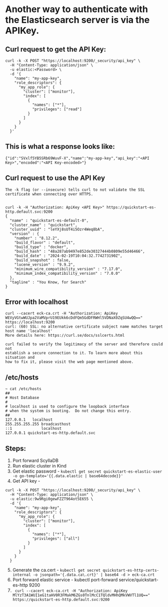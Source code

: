 # Another way to authenticate with the Elasticsearch server is via the APIKey. 
## Curl request to get the API Key:

```
curl -k -X POST "https://localhost:9200/_security/api_key" \
  -H "Content-Type: application/json" \
  -u elastic:<Password> \
  -d '{
    "name": "my-app-key",
    "role_descriptors": {
      "my_app_role": {
        "cluster": ["monitor"],
        "index": [
          {
            "names": ["*"],
            "privileges": ["read"]
          }
        ]
      }
    }
  }'
```

## This is what a response looks like:
```
{"id":"SVxlf5YB5SRb69WuvF-X","name":"my-app-key","api_key":"<API Key>","encoded":"<API Key-encoded>"}
```

## Curl request to use the API Key
```
The -k flag (or --insecure) tells curl to not validate the SSL certificate when connecting over HTTPS.


curl -k -H "Authorization: ApiKey <API Key>" https://quickstart-es-http.default.svc:9200
{
  "name" : "quickstart-es-default-0",
  "cluster_name" : "quickstart",
  "cluster_uuid" : "leYXj8sUT4i5Ozr4Weq8bA",
  "version" : {
    "number" : "8.12.2",
    "build_flavor" : "default",
    "build_type" : "docker",
    "build_hash" : "48a287ab9497e852de30327444b0809e55d46466",
    "build_date" : "2024-02-19T10:04:32.774273190Z",
    "build_snapshot" : false,
    "lucene_version" : "9.9.2",
    "minimum_wire_compatibility_version" : "7.17.0",
    "minimum_index_compatibility_version" : "7.0.0"
  },
  "tagline" : "You Know, for Search"
}
```

## Error with localhost
```
curl --cacert eck-ca.crt -H "Authorization: ApiKey WEVyVGtwWUJpa2VaMVprU19EUkk6cDdFQm5GdDFRWHl5VDNaX0ZqSU4wQQ==" https://localhost:9200
curl: (60) SSL: no alternative certificate subject name matches target host name 'localhost'
More details here: https://curl.se/docs/sslcerts.html

curl failed to verify the legitimacy of the server and therefore could not
establish a secure connection to it. To learn more about this situation and
how to fix it, please visit the web page mentioned above.
```

## /etc/hosts
```
~ cat /etc/hosts
##
# Host Database
#
# localhost is used to configure the loopback interface
# when the system is booting.  Do not change this entry.
##
127.0.0.1	localhost
255.255.255.255	broadcasthost
::1             localhost
127.0.0.1 quickstart-es-http.default.svc
```

## Steps:
1. Port forward ScyllaDB
2. Run elastic cluster in Kind
3. Get elastic password - ```kubectl get secret quickstart-es-elastic-user -o go-template='{{.data.elastic | base64decode}}'```
4. Get API key - 
``` 
curl -k -X POST "https://localhost:9200/_security/api_key" \
  -H "Content-Type: application/json" \
  -u elastic:9w9Rgi0gewFZZT964ot5E655 \
  -d '{
    "name": "my-app-key",
    "role_descriptors": {
      "my_app_role": {
        "cluster": ["monitor"],
        "index": [
          {
            "names": ["*"],
            "privileges": ["all"]
          }
        ]
      }
    }
  }
```
5. Generate the ca.cert - ```kubectl get secret quickstart-es-http-certs-internal -o jsonpath='{.data.ca\.crt}' | base64 -d > eck-ca.crt```
6. Port forward elastic service - kubectl port-forward service/quickstart-es-http 9200
7. ``` curl --cacert eck-ca.crt -H "Authorization: ApiKey MlYzT3A1WUI1eG1taHV0R3FMakM6ZGs0TnlMcC1TQldvMHhQMkVWVTl1UQ==" https://quickstart-es-http.default.svc:9200```